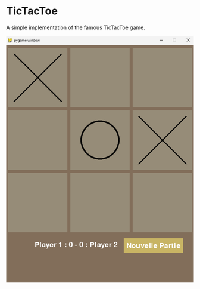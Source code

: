 # TicTacToe

A simple implementation of the famous TicTacToe game.

![Game screenshot](game_screen.png)
